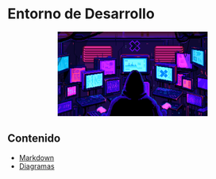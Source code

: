 # Entorno de Desarrollo

<div align=center>
<img src="../extras/pixel-jeff-matrix-s.gif" alt="me" width="60%">
</div>

## Contenido
- [Markdown](https://github.com/Chugani05/entorno_de_desarrollo/tree/main/markdown)
- [Diagramas](https://github.com/Chugani05/entorno_de_desarrollo/tree/main/diagramas)
